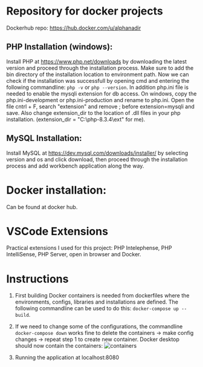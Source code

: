 # Repository for docker projects

Dockerhub repo: https://hub.docker.com/u/alphanadir

## PHP Installation (windows):

Install PHP at https://www.php.net/downloads by downloading the latest version and proceed through the installation process. Make sure to add the bin directory of the installation location to environment path. Now we can check if the installation was successfull by opening cmd and entering the following commandline:
```php -v``` or ```php --version```. In addition php.ini file is needed to enable the mysqli extension for db access. On windows, copy the php.ini-development or php.ini-production and rename to php.ini. Open the file cntrl + F, search "extension" and remove ; before extension=mysqli and save. Also change extension_dir to the location of .dll files in your php installation. (extension_dir = "C:\php-8.3.4\ext" for me).

## MySQL Installation:

Install MySQL at https://dev.mysql.com/downloads/installer/ by selecting version and os and click download, then proceed through the installation process and add workbench application along the way. 

# Docker installation: 

Can be found at docker hub.

# VSCode Extensions

Practical extensions I used for this project: PHP Intelephense, PHP IntelliSense, PHP Server, open in browser and Docker.

# Instructions

1. First building Docker containers is needed from dockerfiles where the environments, configs, libraries and installations are defined. The following commandline can be used to do this: ```docker-compose up --build```.
2. If we need to change some of the configurations, the commandline ```docker-compose down``` works fine to delete the containers -> make config changes -> repeat step 1 to create new container. Docker desktop should now contain the containers: ![containers](https://github.com/h591304/FormValid_dockerized/assets/61086707/1eaa1303-4e98-4228-be14-b42306b910eb)

3. Running the application at localhost:8080 
